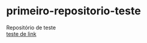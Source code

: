 # primeiro-repositorio-teste
Repositório de teste <br>
[teste de link](https://www.hostinger.com.br/tutoriais/comandos-basicos-de-git?ppc_campaign=google_performance_max&gclid=Cj0KCQiA2sqOBhCGARIsAPuPK0gYcCDpOktv4Luk2wVgcu6y_JrBCgjThDlLTU7Uz0O_ksXLx-2uiecaAo3SEALw_wcB)

